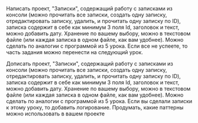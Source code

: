 Написать проект, "Записки", содержащий работу с записками из консоли (можно прочитать все записки, создать одну записку, отредактировать записку, удалить, и прочитать одну записку по ID), записка содержит в себе как минимум 3 поля Id, заголовок и текст, можно добавить дату. Хранение по вашему выбору, можно в текстовом файле (или каждая записка в одном файле, как вам удобнее). Можно сделать по аналогии с программой из 5 урока. Если все не успеете, то часть задания можно перенести на следующий урок.

Дописать проект, "Записки", содержащий работу с записками из консоли (можно прочитать все записки, создать одну записку, отредактировать записку, удалить, и прочитать одну записку по ID), записка содержит в себе как минимум 3 поля Id, заголовок и текст, можно добавить дату. Хранение по вашему выбору, можно в текстовом файле (или каждая записка в одном файле, как вам удобнее). Можно сделать по аналогии с программой из 5 урока. Если вы сделали записки к этому уроку, то добавить логирование.
Продумать, какие паттерны можно использовать в вашем проекте